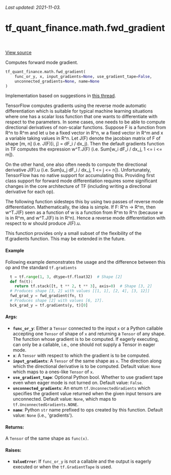 <!--
This file is generated by a tool. Do not edit directly.
For open-source contributions the docs will be updated automatically.
-->

*Last updated: 2021-11-03.*

<div itemscope itemtype="http://developers.google.com/ReferenceObject">
<meta itemprop="name" content="tf_quant_finance.math.fwd_gradient" />
<meta itemprop="path" content="Stable" />
</div>

# tf_quant_finance.math.fwd_gradient

<!-- Insert buttons and diff -->

<table class="tfo-notebook-buttons tfo-api" align="left">
</table>

<a target="_blank" href="https://github.com/google/tf-quant-finance/blob/master/tf_quant_finance/math/gradient.py">View source</a>



Computes forward mode gradient.

```python
tf_quant_finance.math.fwd_gradient(
    func_or_y, x, input_gradients=None, use_gradient_tape=False,
    unconnected_gradients=None, name=None
)
```



<!-- Placeholder for "Used in" -->

Implementation based on suggestions in
[this thread](https://github.com/tensorflow/tensorflow/issues/19361).

TensorFlow computes gradients using the reverse mode automatic
differentiation which is suitable for typical machine learning situations
where one has a scalar loss function that one wants to differentiate with
respect to the parameters. In some cases, one needs to be able to compute
directional derivatives of non-scalar functions. Suppose F is a function from
R^n to R^m and let u be a fixed vector in R^n, w a fixed vector in R^m and
x a variable taking values in R^n. Let J(F) denote the jacobian matrix of
F of shape [m, n] (i.e. J(F)[i, j] = dF_i / dx_j). Then the default
gradients function in TF computes the expression
w^T.J(F) (i.e. Sum[w_i dF_i / dx_j, 1 <= i <= m]).

On the other hand, one also often needs to compute the directional derivative
J(F).u (i.e. Sum[u_j dF_i / dx_j, 1 <= j <= n]). Unfortunately, TensorFlow
has no native support for accumulating this. Providing first class support
for forward mode differentiation requires some significant changes in the core
architecture of TF (including writing a directional derivative for each
op).

The following function sidesteps this by using two passes of reverse mode
differentiation. Mathematically, the idea is simple. If F: R^n -> R^m, then
w^T.J(F) seen as a function of w is a function from R^m to R^n (because
w is in R^m, and w^T.J(F) is in R^n). Hence a reverse mode differentiation
with respect to w should produce J(F).u.

This function provides only a small subset of the flexibility of
the tf.gradients function. This may be extended in the future.

#### Example

Following example demonstrates the usage and the difference between this
op and the standard `tf.gradients`
```python
  t = tf.range(1, 3, dtype=tf.float32)  # Shape [2]
  def fn(t):
    return tf.stack([t, t ** 2, t ** 3], axis=0)  # Shape [3, 2]
  # Produces shape [3, 2] with values [[1, 1], [2, 4], [3, 12]]
  fwd_grad_y = fwd_gradient(fn, t)
  # Produces shape [2] with values [6, 17].
  bck_grad_y = tf.gradients(y, t)[0]
```

#### Args:


* <b>`func_or_y`</b>: Either a `Tensor` connected to the input `x` or a Python callable
  accepting one `Tensor` of shape of `x` and returning a `Tensor` of any
  shape. The function whose gradient is to be computed. If eagerly
  executing, can only be a callable, i.e., one should not supply a Tensor
  in eager mode.
* <b>`x`</b>: A `Tensor` with respect to which the gradient is to be computed.
* <b>`input_gradients`</b>: A `Tensor` of the same shape as `x`. The direction along
  which the directional derivative is to be computed.
  Default value: `None` which maps to a ones-like `Tensor` of `x`.
* <b>`use_gradient_tape`</b>: Optional Python bool. Whether to use gradient tape even
  when eager mode is not turned on.
  Default value: `False`.
* <b>`unconnected_gradients`</b>: An enum `tf.UnconnectedGradients` which specifies the
  gradient value returned when the given input tensors are unconnected.
  Default value: `None`, which maps to `tf.UnconnectedGradients.NONE`.
* <b>`name`</b>: Python `str` name prefixed to ops created by this function.
  Default value: `None` (i.e., 'gradients').


#### Returns:

A `Tensor` of the same shape as `func(x)`.



#### Raises:


* <b>`ValueError`</b>: If `func_or_y` is not a callable and the output is eagerly
  executed or when the `tf.GradientTape` is used.